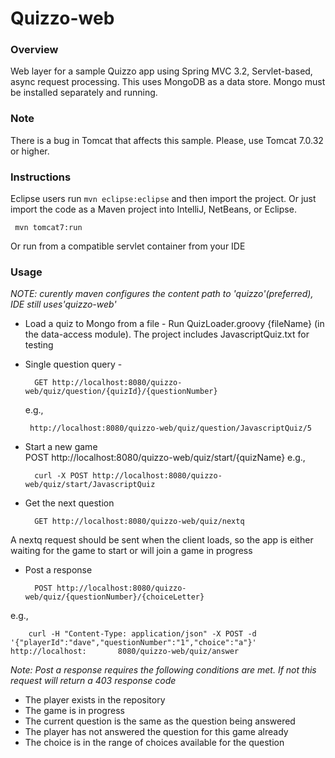 Quizzo-web
==========================================
### Overview

Web layer for a sample Quizzo app using Spring MVC 3.2, Servlet-based, async request processing. This uses MongoDB as a data store. Mongo must be installed separately and running. 

### Note

There is a bug in Tomcat that affects this sample. Please, use Tomcat 7.0.32 or higher.

### Instructions

Eclipse users run `mvn eclipse:eclipse` and then import the project. Or just import the code as a Maven project into IntelliJ, NetBeans, or Eclipse.

     mvn tomcat7:run
 
Or run from a compatible servlet container from your IDE


### Usage

_NOTE: curently maven configures the content path to 'quizzo'(preferred), IDE still uses'quizzo-web'_

* Load a quiz to Mongo from a file - Run QuizLoader.groovy {fileName} (in the data-access module). The project includes JavascriptQuiz.txt for testing

* Single question query - 
 		
 		GET http://localhost:8080/quizzo-web/quiz/question/{quizId}/{questionNumber}
 	
 	e.g.,


       http://localhost:8080/quizzo-web/quiz/question/JavascriptQuiz/5


* Start a new game        
        POST http://localhost:8080/quizzo-web/quiz/start/{quizName}
e.g., 
        
        curl -X POST http://localhost:8080/quizzo-web/quiz/start/JavascriptQuiz

* Get the next question

		GET http://localhost:8080/quizzo-web/quiz/nextq

A nextq request should be sent when the client loads, so the app is either waiting for the game to start or will join a game in progress

* Post a response
 
        POST http://localhost:8080/quizzo-web/quiz/{questionNumber}/{choiceLetter}
e.g., 

		curl -H "Content-Type: application/json" -X POST -d 		'{"playerId":"dave","questionNumber":"1","choice":"a"}' http://localhost:		8080/quizzo-web/quiz/answer
			

_Note: Post a response requires the following conditions are met. If not this request will return a 403 response code_

- 	The player exists in the repository
-   The game is in progress
-   The current question is the same as the question being answered
-   The player has not answered the question for this game already
-   The choice is in the range of choices available for the question

